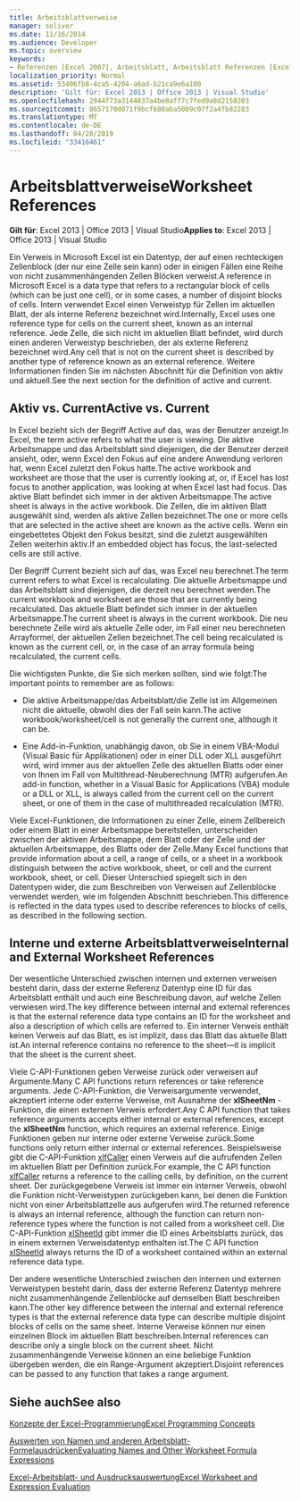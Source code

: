 ```yaml
---
title: Arbeitsblattverweise
manager: soliver
ms.date: 11/16/2014
ms.audience: Developer
ms.topic: overview
keywords:
- Referenzen [Excel 2007], Arbeitsblatt, Arbeitsblatt Referenzen [Excel 2007], Verweise auf externe Arbeitsblätter [Excel 2007], aktives Arbeitsblatt [Excel 2007], Aktuelles Arbeitsblatt [Excel 2007], interne Arbeitsblatt Referenzen [Excel 2007]
localization_priority: Normal
ms.assetid: 53406fb8-4ca5-4204-a6ad-b21ca9e6a100
description: 'Gilt für: Excel 2013 | Office 2013 | Visual Studio'
ms.openlocfilehash: 2944f73a3144837a4be8aff7c7fed9a8d2158203
ms.sourcegitcommit: 8657170d071f9bcf680aba50b9c07f2a4fb82283
ms.translationtype: MT
ms.contentlocale: de-DE
ms.lasthandoff: 04/28/2019
ms.locfileid: "33416461"
---
```

# <a name="worksheet-references"></a><span data-ttu-id="36261-104">Arbeitsblattverweise</span><span class="sxs-lookup"><span data-stu-id="36261-104">Worksheet References</span></span>

 <span data-ttu-id="36261-105">**Gilt für**: Excel 2013 | Office 2013 | Visual Studio</span><span class="sxs-lookup"><span data-stu-id="36261-105">**Applies to**: Excel 2013 | Office 2013 | Visual Studio</span></span> 
  
<span data-ttu-id="36261-106">Ein Verweis in Microsoft Excel ist ein Datentyp, der auf einen rechteckigen Zellenblock (der nur eine Zelle sein kann) oder in einigen Fällen eine Reihe von nicht zusammenhängenden Zellen Blöcken verweist.</span><span class="sxs-lookup"><span data-stu-id="36261-106">A reference in Microsoft Excel is a data type that refers to a rectangular block of cells (which can be just one cell), or in some cases, a number of disjoint blocks of cells.</span></span> <span data-ttu-id="36261-107">Intern verwendet Excel einen Verweistyp für Zellen im aktuellen Blatt, der als interne Referenz bezeichnet wird.</span><span class="sxs-lookup"><span data-stu-id="36261-107">Internally, Excel uses one reference type for cells on the current sheet, known as an internal reference.</span></span> <span data-ttu-id="36261-108">Jede Zelle, die sich nicht im aktuellen Blatt befindet, wird durch einen anderen Verweistyp beschrieben, der als externe Referenz bezeichnet wird.</span><span class="sxs-lookup"><span data-stu-id="36261-108">Any cell that is not on the current sheet is described by another type of reference known as an external reference.</span></span> <span data-ttu-id="36261-109">Weitere Informationen finden Sie im nächsten Abschnitt für die Definition von aktiv und aktuell.</span><span class="sxs-lookup"><span data-stu-id="36261-109">See the next section for the definition of active and current.</span></span>
  
## <a name="active-vs-current"></a><span data-ttu-id="36261-110">Aktiv vs. Current</span><span class="sxs-lookup"><span data-stu-id="36261-110">Active vs. Current</span></span>

<span data-ttu-id="36261-111">In Excel bezieht sich der Begriff Active auf das, was der Benutzer anzeigt.</span><span class="sxs-lookup"><span data-stu-id="36261-111">In Excel, the term active refers to what the user is viewing.</span></span> <span data-ttu-id="36261-112">Die aktive Arbeitsmappe und das Arbeitsblatt sind diejenigen, die der Benutzer derzeit ansieht, oder, wenn Excel den Fokus auf eine andere Anwendung verloren hat, wenn Excel zuletzt den Fokus hatte.</span><span class="sxs-lookup"><span data-stu-id="36261-112">The active workbook and worksheet are those that the user is currently looking at, or, if Excel has lost focus to another application, was looking at when Excel last had focus.</span></span> <span data-ttu-id="36261-113">Das aktive Blatt befindet sich immer in der aktiven Arbeitsmappe.</span><span class="sxs-lookup"><span data-stu-id="36261-113">The active sheet is always in the active workbook.</span></span> <span data-ttu-id="36261-114">Die Zellen, die im aktiven Blatt ausgewählt sind, werden als aktive Zellen bezeichnet.</span><span class="sxs-lookup"><span data-stu-id="36261-114">The one or more cells that are selected in the active sheet are known as the active cells.</span></span> <span data-ttu-id="36261-115">Wenn ein eingebettetes Objekt den Fokus besitzt, sind die zuletzt ausgewählten Zellen weiterhin aktiv.</span><span class="sxs-lookup"><span data-stu-id="36261-115">If an embedded object has focus, the last-selected cells are still active.</span></span> 
  
<span data-ttu-id="36261-116">Der Begriff Current bezieht sich auf das, was Excel neu berechnet.</span><span class="sxs-lookup"><span data-stu-id="36261-116">The term current refers to what Excel is recalculating.</span></span> <span data-ttu-id="36261-117">Die aktuelle Arbeitsmappe und das Arbeitsblatt sind diejenigen, die derzeit neu berechnet werden.</span><span class="sxs-lookup"><span data-stu-id="36261-117">The current workbook and worksheet are those that are currently being recalculated.</span></span> <span data-ttu-id="36261-118">Das aktuelle Blatt befindet sich immer in der aktuellen Arbeitsmappe.</span><span class="sxs-lookup"><span data-stu-id="36261-118">The current sheet is always in the current workbook.</span></span> <span data-ttu-id="36261-119">Die neu berechnete Zelle wird als aktuelle Zelle oder, im Fall einer neu berechneten Arrayformel, der aktuellen Zellen bezeichnet.</span><span class="sxs-lookup"><span data-stu-id="36261-119">The cell being recalculated is known as the current cell, or, in the case of an array formula being recalculated, the current cells.</span></span> 
  
<span data-ttu-id="36261-120">Die wichtigsten Punkte, die Sie sich merken sollten, sind wie folgt:</span><span class="sxs-lookup"><span data-stu-id="36261-120">The important points to remember are as follows:</span></span>
  
- <span data-ttu-id="36261-121">Die aktive Arbeitsmappe/das Arbeitsblatt/die Zelle ist im Allgemeinen nicht die aktuelle, obwohl dies der Fall sein kann.</span><span class="sxs-lookup"><span data-stu-id="36261-121">The active workbook/worksheet/cell is not generally the current one, although it can be.</span></span>
    
- <span data-ttu-id="36261-122">Eine Add-in-Funktion, unabhängig davon, ob Sie in einem VBA-Modul (Visual Basic für Applikationen) oder in einer DLL oder XLL ausgeführt wird, wird immer aus der aktuellen Zelle des aktuellen Blatts oder einer von Ihnen im Fall von Multithread-Neuberechnung (MTR) aufgerufen.</span><span class="sxs-lookup"><span data-stu-id="36261-122">An add-in function, whether in a Visual Basic for Applications (VBA) module or a DLL or XLL, is always called from the current cell on the current sheet, or one of them in the case of multithreaded recalculation (MTR).</span></span>
    
<span data-ttu-id="36261-123">Viele Excel-Funktionen, die Informationen zu einer Zelle, einem Zellbereich oder einem Blatt in einer Arbeitsmappe bereitstellen, unterscheiden zwischen der aktiven Arbeitsmappe, dem Blatt oder der Zelle und der aktuellen Arbeitsmappe, des Blatts oder der Zelle.</span><span class="sxs-lookup"><span data-stu-id="36261-123">Many Excel functions that provide information about a cell, a range of cells, or a sheet in a workbook distinguish between the active workbook, sheet, or cell and the current workbook, sheet, or cell.</span></span> <span data-ttu-id="36261-124">Dieser Unterschied spiegelt sich in den Datentypen wider, die zum Beschreiben von Verweisen auf Zellenblöcke verwendet werden, wie im folgenden Abschnitt beschrieben.</span><span class="sxs-lookup"><span data-stu-id="36261-124">This difference is reflected in the data types used to describe references to blocks of cells, as described in the following section.</span></span>
  
## <a name="internal-and-external-worksheet-references"></a><span data-ttu-id="36261-125">Interne und externe Arbeitsblattverweise</span><span class="sxs-lookup"><span data-stu-id="36261-125">Internal and External Worksheet References</span></span>

<span data-ttu-id="36261-126">Der wesentliche Unterschied zwischen internen und externen verweisen besteht darin, dass der externe Referenz Datentyp eine ID für das Arbeitsblatt enthält und auch eine Beschreibung davon, auf welche Zellen verwiesen wird.</span><span class="sxs-lookup"><span data-stu-id="36261-126">The key difference between internal and external references is that the external reference data type contains an ID for the worksheet and also a description of which cells are referred to.</span></span> <span data-ttu-id="36261-127">Ein interner Verweis enthält keinen Verweis auf das Blatt, es ist implizit, dass das Blatt das aktuelle Blatt ist.</span><span class="sxs-lookup"><span data-stu-id="36261-127">An internal reference contains no reference to the sheet—it is implicit that the sheet is the current sheet.</span></span> 
  
<span data-ttu-id="36261-128">Viele C-API-Funktionen geben Verweise zurück oder verweisen auf Argumente.</span><span class="sxs-lookup"><span data-stu-id="36261-128">Many C API functions return references or take reference arguments.</span></span> <span data-ttu-id="36261-129">Jede C-API-Funktion, die Verweisargumente verwendet, akzeptiert interne oder externe Verweise, mit Ausnahme der **xlSheetNm** -Funktion, die einen externen Verweis erfordert.</span><span class="sxs-lookup"><span data-stu-id="36261-129">Any C API function that takes reference arguments accepts either internal or external references, except the **xlSheetNm** function, which requires an external reference.</span></span> <span data-ttu-id="36261-130">Einige Funktionen geben nur interne oder externe Verweise zurück.</span><span class="sxs-lookup"><span data-stu-id="36261-130">Some functions only return either internal or external references.</span></span> <span data-ttu-id="36261-131">Beispielsweise gibt die C-API-Funktion [xlfCaller](xlfcaller.md) einen Verweis auf die aufrufenden Zellen im aktuellen Blatt per Definition zurück.</span><span class="sxs-lookup"><span data-stu-id="36261-131">For example, the C API function [xlfCaller](xlfcaller.md) returns a reference to the calling cells, by definition, on the current sheet.</span></span> <span data-ttu-id="36261-132">Der zurückgegebene Verweis ist immer ein interner Verweis, obwohl die Funktion nicht-Verweistypen zurückgeben kann, bei denen die Funktion nicht von einer Arbeitsblattzelle aus aufgerufen wird.</span><span class="sxs-lookup"><span data-stu-id="36261-132">The returned reference is always an internal reference, although the function can return non-reference types where the function is not called from a worksheet cell.</span></span> <span data-ttu-id="36261-133">Die C-API-Funktion [xlSheetId](xlsheetid.md) gibt immer die ID eines Arbeitsblatts zurück, das in einem externen Verweisdatentyp enthalten ist.</span><span class="sxs-lookup"><span data-stu-id="36261-133">The C API function [xlSheetId](xlsheetid.md) always returns the ID of a worksheet contained within an external reference data type.</span></span> 
  
<span data-ttu-id="36261-134">Der andere wesentliche Unterschied zwischen den internen und externen Verweistypen besteht darin, dass der externe Referenz Datentyp mehrere nicht zusammenhängende Zellenblöcke auf demselben Blatt beschreiben kann.</span><span class="sxs-lookup"><span data-stu-id="36261-134">The other key difference between the internal and external reference types is that the external reference data type can describe multiple disjoint blocks of cells on the same sheet.</span></span> <span data-ttu-id="36261-135">Interne Verweise können nur einen einzelnen Block im aktuellen Blatt beschreiben.</span><span class="sxs-lookup"><span data-stu-id="36261-135">Internal references can describe only a single block on the current sheet.</span></span> <span data-ttu-id="36261-136">Nicht zusammenhängende Verweise können an eine beliebige Funktion übergeben werden, die ein Range-Argument akzeptiert.</span><span class="sxs-lookup"><span data-stu-id="36261-136">Disjoint references can be passed to any function that takes a range argument.</span></span>
  
## <a name="see-also"></a><span data-ttu-id="36261-137">Siehe auch</span><span class="sxs-lookup"><span data-stu-id="36261-137">See also</span></span>



[<span data-ttu-id="36261-138">Konzepte der Excel-Programmierung</span><span class="sxs-lookup"><span data-stu-id="36261-138">Excel Programming Concepts</span></span>](excel-programming-concepts.md)
  
[<span data-ttu-id="36261-139">Auswerten von Namen und anderen Arbeitsblatt-Formelausdrücken</span><span class="sxs-lookup"><span data-stu-id="36261-139">Evaluating Names and Other Worksheet Formula Expressions</span></span>](evaluating-names-and-other-worksheet-formula-expressions.md)
  
[<span data-ttu-id="36261-140">Excel-Arbeitsblatt- und Ausdrucksauswertung</span><span class="sxs-lookup"><span data-stu-id="36261-140">Excel Worksheet and Expression Evaluation</span></span>](excel-worksheet-and-expression-evaluation.md)

